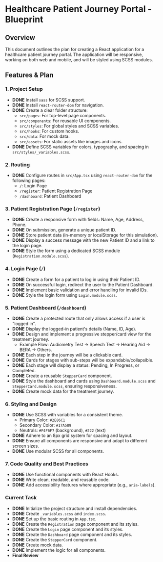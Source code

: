 # Healthcare Patient Journey Portal - Blueprint

## Overview

This document outlines the plan for creating a React application for a healthcare patient journey portal. The application will be responsive, working on both web and mobile, and will be styled using SCSS modules.

## Features & Plan

### 1. **Project Setup**
- **DONE** Install `sass` for SCSS support.
- **DONE** Install `react-router-dom` for navigation.
- **DONE** Create a clear folder structure:
    - `src/pages`: For top-level page components.
    - `src/components`: For reusable UI components.
    - `src/styles`: For global styles and SCSS variables.
    - `src/hooks`: For custom hooks.
    - `src/data`: For mock data.
    - `src/assets`: For static assets like images and icons.
- **DONE** Define SCSS variables for colors, typography, and spacing in `src/styles/_variables.scss`.

### 2. **Routing**
- **DONE** Configure routes in `src/App.tsx` using `react-router-dom` for the following pages:
    - `/`: Login Page
    - `/register`: Patient Registration Page
    - `/dashboard`: Patient Dashboard

### 3. **Patient Registration Page (`/register`)**
- **DONE** Create a responsive form with fields: Name, Age, Address, Phone.
- **DONE** On submission, generate a unique patient ID.
- **DONE** Store patient data (in-memory or localStorage for this simulation).
- **DONE** Display a success message with the new Patient ID and a link to the login page.
- **DONE** Style the form using a dedicated SCSS module (`Registration.module.scss`).

### 4. **Login Page (`/`)**
- **DONE** Create a form for a patient to log in using their Patient ID.
- **DONE** On successful login, redirect the user to the Patient Dashboard.
- **DONE** Implement basic validation and error handling for invalid IDs.
- **DONE** Style the login form using `Login.module.scss`.

### 5. **Patient Dashboard (`/dashboard`)**
- **DONE** Create a protected route that only allows access if a user is "logged in".
- **DONE** Display the logged-in patient's details (Name, ID, Age).
- **DONE** Design and implement a progressive stepper/card view for the treatment journey.
    - Example Flow: Audiometry Test -> Speech Test -> Hearing Aid -> BERA -> Others.
- **DONE** Each step in the journey will be a clickable card.
- **DONE** Cards for stages with sub-steps will be expandable/collapsible.
- **DONE** Each stage will display a status: Pending, In Progress, or Completed.
- **DONE** Create a reusable `StepperCard` component.
- **DONE** Style the dashboard and cards using `Dashboard.module.scss` and `StepperCard.module.scss`, ensuring responsiveness.
- **DONE** Create mock data for the treatment journey.

### 6. **Styling and Design**
- **DONE** Use SCSS with variables for a consistent theme.
    - Primary Color: `#2E86C1`
    - Secondary Color: `#17A589`
    - Neutrals: `#F4F6F7` (background), `#222` (text)
- **DONE** Adhere to an 8px grid system for spacing and layout.
- **DONE** Ensure all components are responsive and adapt to different screen sizes.
- **DONE** Use modular SCSS for all components.

### 7. **Code Quality and Best Practices**
- **DONE** Use functional components with React Hooks.
- **DONE** Write clean, readable, and reusable code.
- **DONE** Add accessibility features where appropriate (e.g., `aria-labels`).

### **Current Task**
- **DONE** Initialize the project structure and install dependencies.
- **DONE** Create `_variables.scss` and `index.scss`.
- **DONE** Set up the basic routing in `App.tsx`.
- **DONE** Create the `Registration` page component and its styles.
- **DONE** Create the `Login` page component and its styles.
- **DONE** Create the `Dashboard` page component and its styles.
- **DONE** Create the `StepperCard` component.
- **DONE** Create mock data.
- **DONE** Implement the logic for all components.
- **Final Review**
